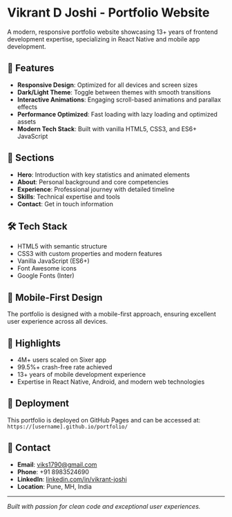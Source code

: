 # Vikrant D Joshi - Portfolio Website

A modern, responsive portfolio website showcasing 13+ years of frontend development expertise, specializing in React Native and mobile app development.

## 🚀 Features

- **Responsive Design**: Optimized for all devices and screen sizes
- **Dark/Light Theme**: Toggle between themes with smooth transitions
- **Interactive Animations**: Engaging scroll-based animations and parallax effects
- **Performance Optimized**: Fast loading with lazy loading and optimized assets
- **Modern Tech Stack**: Built with vanilla HTML5, CSS3, and ES6+ JavaScript

## 🎯 Sections

- **Hero**: Introduction with key statistics and animated elements
- **About**: Personal background and core competencies
- **Experience**: Professional journey with detailed timeline
- **Skills**: Technical expertise and tools
- **Contact**: Get in touch information

## 🛠️ Tech Stack

- HTML5 with semantic structure
- CSS3 with custom properties and modern features
- Vanilla JavaScript (ES6+)
- Font Awesome icons
- Google Fonts (Inter)

## 📱 Mobile-First Design

The portfolio is designed with a mobile-first approach, ensuring excellent user experience across all devices.

## 🌟 Highlights

- 4M+ users scaled on Sixer app
- 99.5%+ crash-free rate achieved
- 13+ years of mobile development experience
- Expertise in React Native, Android, and modern web technologies

## 🚀 Deployment

This portfolio is deployed on GitHub Pages and can be accessed at: `https://[username].github.io/portfolio/`

## 📧 Contact

- **Email**: viks1790@gmail.com
- **Phone**: +91 8983524690
- **LinkedIn**: [linkedin.com/in/vikrant-joshi](https://linkedin.com/in/vikrant-joshi)
- **Location**: Pune, MH, India

---

*Built with passion for clean code and exceptional user experiences.*